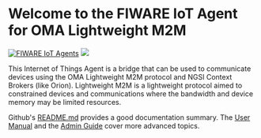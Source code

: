 # Welcome to the FIWARE IoT Agent for OMA Lightweight M2M

[![FIWARE IoT Agents](https://nexus.lab.fiware.org/repository/raw/public/badges/chapters/iot-agents.svg)](https://www.fiware.org/developers/catalogue/)
[![](https://nexus.lab.fiware.org/repository/raw/public/badges/stackoverflow/iot-agents.svg)](https://stackoverflow.com/questions/tagged/fiware+iot)

This Internet of Things Agent is a bridge that can be used to communicate devices using the OMA Lightweight M2M protocol
and NGSI Context Brokers (like Orion). Lightweight M2M is a lightweight protocol aimed to constrained devices and
communications where the bandwidth and device memory may be limited resources.

Github's [README.md](https://github.com/telefonicaid/lightweightm2m-iotagent/blob/master/README.md) provides a good
documentation summary. The [User Manual](userGuide.md) and the [Admin Guide](administrationGuide.md) cover more advanced
topics.
